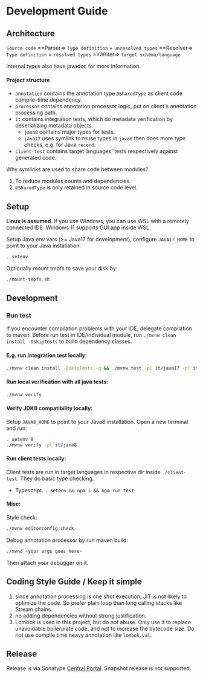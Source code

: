 # Development Guide

## Architecture

`Source code` ==Parser=> `Type definition` + `unresolved types` ==Resolver=> `Type definition` + `resolved types` ==Writer=> `target schema/language`

Internal types also have javadoc for more information.
#### Project structure
* `annotation` contains the annotation type `@SharedType` as client code compile-time dependency.
* `processor` contains annotation processor logic, put on client's annotation processing path.
* `it` contains integration tests, which do metadata verification by deserializing metadata objects.
    * `java8` contains major types for tests.
    * `java17` uses symlink to reuse types in `java8` then does more type checks, e.g. for Java `record`.
* `client-test` contains target languages' tests respectively against generated code.

Why symlinks are used to share code between modules?
1. To reduce modules counts and dependencies.
2. `@SharedType` is only retained in source code level.

## Setup
**Linux is assumed**. If you use Windows, you can use WSL with a remotely connected IDE. Windows 11 supports GUI app inside WSL.

Setup Java env vars (>= Java17 for development), configure `JAVA17_HOME` to point to your Java installation:
```bash
. setenv
```
Optionally mount tmpfs to save your disk by:
```bash
./mount-tmpfs.sh
```
## Development
### Run test
If you encounter compilation problems with your IDE, delegate compilation to maven.
Before run test in IDE/individual module, run `./mvnw clean install -DskipTests` to build dependency classes.
#### E.g. run integration test locally:
```bash
./mvnw clean install -DskipTests -q && ./mvnw test -pl it/java17 -pl it/java8
```
#### Run local verification with all java tests:
```bash
./mvnw verify
```
#### Verify JDK8 compatibility locally:
Setup `JAVA8_HOME` to point to your Java8 installation. Open a new terminal and run:
```bash
. setenv 8
./mvnw verify -pl it/java8
```
#### Run client tests locally:
Client tests are run in target languages in respective dir inside `./client-test`. They do basic type checking.
* Typescript. `. setenv && npm i && npm run test`
#### Misc:
Style check:
```bash
./mvnw editorconfig:check
```
Debug annotation processor by run maven build:
```bash
./mvnd <your args goes here>
```
Then attach your debugger on it.

## Coding Style Guide / Keep it simple
1. since annotation processing is one shot execution, JIT is not likely to optimize the code. So prefer plain loop than long calling stacks like Stream chains.
2. no adding dependencies without strong justification.
3. Lombok is used in this project, but do not abuse. Only use it to replace unavoidable boilerplate code, and not to increase the bytecode size.
Do not use compile time heavy annotation like `lombok.val`.

## Release
Release is via Sonatype [Central Portal](https://central.sonatype.org/register/central-portal/). Snapshot release is not supported.
